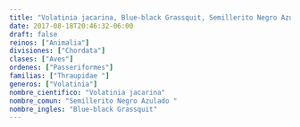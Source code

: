 ```yaml
---
title: "Volatinia jacarina, Blue-black Grassquit, Semillerito Negro Azulado "
date: 2017-08-18T20:46:32-06:00
draft: false
reinos: ["Animalia"]
divisiones: ["Chordata"]
clases: ["Aves"]
ordenes: ["Passeriformes"]
familias: ["Thraupidae "]
generos: ["Volatinia"]
nombre_cientifico: "Volatinia jacarina"
nombre_comun: "Semillerito Negro Azulado "
nombre_ingles: "Blue-black Grassquit"
---
```

